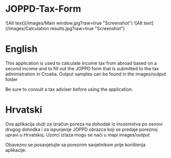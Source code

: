 # JOPPD-Tax-Form

![Alt text](/images/Main window.jpg?raw=true "Screenshot")
![Alt text](/images/Calculation results.jpg?raw=true "Screenshot")

# English
This application is used to calculate income tax from abroad based on a second income and to fill out the JOPPD form that is submitted to the tax administration in Croatia.
Output samples can be found in the images/output folder

Be sure to consult a tax adviser before using the application.

# Hrvatski
Ova aplikacija služi za izračun poreza na dohodak iz inozemstva po osnovi drugog dohodka i za ispunjenje JOPPD obrazca koji se predaje poreznoj upravi u Hrvatskoj.
Uzorci izlaza mogu se naći u mapi images/output

Obavezno se posavjetujte sa poreznim savjetnikom prije korištenja aplikacije.

